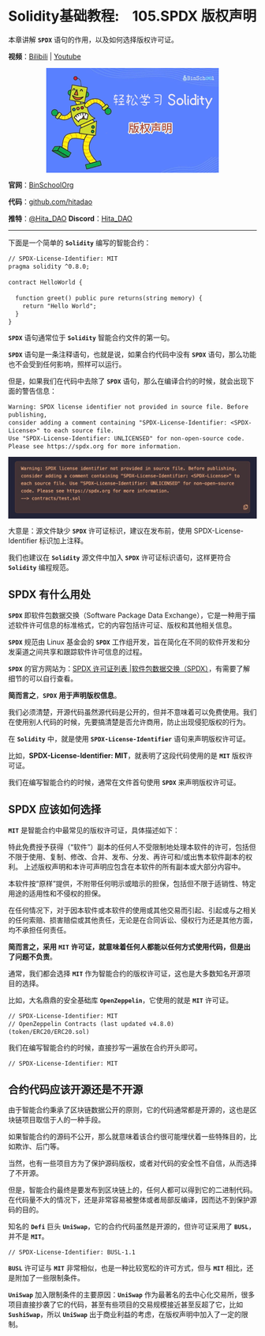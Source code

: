 # Solidity基础教程:&nbsp;&nbsp;&nbsp;&nbsp;105.SPDX 版权声明 

本章讲解 **`SPDX`** 语句的作用，以及如何选择版权许可证。

**视频**：[Bilibili](https://www.bilibili.com/video/BV1nj411o7M6)  |  [Youtube](https://youtu.be/3otW_llb6is)

<p align="center"><img src="./img/solidity-basic-v5.png" align="middle" /></p>

**官网**：[BinSchoolOrg](https://binschool.org)

**代码**：[github.com/hitadao](https://github.com/hitadao)

**推特**：[@Hita_DAO](https://x.com/hita_dao)    **Discord**：[Hita_DAO](https://discord.gg/dzWY3QYGrx)

-----
下面是一个简单的 **`Solidity`** 编写的智能合约：

```solidity
// SPDX-License-Identifier: MIT
pragma solidity ^0.8.0;

contract HelloWorld {

  function greet() public pure returns(string memory) { 
    return "Hello World"; 
  } 
}
```

**`SPDX`** 语句通常位于 **`Solidity`** 智能合约文件的第一句。

**`SPDX`** 语句是一条注释语句，也就是说，如果合约代码中没有 **`SPDX`** 语句，那么功能也不会受到任何影响，照样可以运行。

但是，如果我们在代码中去除了 **`SPDX`** 语句，那么在编译合约的时候，就会出现下面的警告信息：

```solidity
Warning: SPDX license identifier not provided in source file. Before publishing,
consider adding a comment containing "SPDX-License-Identifier: <SPDX-License>" to each source file.
Use "SPDX-License-Identifier: UNLICENSED" for non-open-source code.
Please see https://spdx.org for more information. 
```
<p align="center"><img src="./img/solidity-spdx-warning.png" align="middle" width="800px" /></p>

大意是：源文件缺少 **`SPDX`** 许可证标识，建议在发布前，使用 SPDX-License-Identifier 标识加上注释。

我们也建议在 **`Solidity`** 源文件中加入 **`SPDX`** 许可证标识语句，这样更符合 **`Solidity`** 编程规范。

## SPDX 有什么用处

**`SPDX`** 即软件包数据交换（Software Package Data Exchange），它是一种用于描述软件许可信息的标准格式，它的内容包括许可证、版权和其他相关信息。

**`SPDX`** 规范由 Linux 基金会的 **`SPDX`** 工作组开发，旨在简化在不同的软件开发和分发渠道之间共享和跟踪软件许可信息的过程。

**`SPDX`** 的官方网站为：[SPDX 许可证列表 |软件包数据交换（SPDX）](https://spdx.org/licenses/)，有需要了解细节的可以自行查看。

**简而言之**，**`SPDX`** **用于声明版权信息**。

我们必须清楚，开源代码虽然源代码是公开的，但并不意味着可以免费使用。我们在使用别人代码的时候，先要搞清楚是否允许商用，防止出现侵犯版权的行为。

在 **`Solidity`** 中，就是使用 **`SPDX-License-Identifier`** 语句来声明版权许可证。

比如，**SPDX-License-Identifier: MIT**，就表明了这段代码使用的是 **`MIT`** 版权许可证。

我们在编写智能合约的时候，通常在文件首句使用 **`SPDX`** 来声明版权许可证。

## SPDX 应该如何选择

**`MIT`** 是智能合约中最常见的版权许可证，具体描述如下：

特此免费授予获得（“软件”）副本的任何人不受限制地处理本软件的许可，包括但不限于使用、复制、修改、合并、发布、分发、再许可和/或出售本软件副本的权利。
上述版权声明和本许可声明应包含在本软件的所有副本或大部分内容中。

本软件按“原样”提供，不附带任何明示或暗示的担保，包括但不限于适销性、特定用途的适用性和不侵权的担保。

在任何情况下，对于因本软件或本软件的使用或其他交易而引起、引起或与之相关的任何索赔、损害赔偿或其他责任，无论是在合同诉讼、侵权行为还是其他方面，均不承担任何责任。

**简而言之，采用** **`MIT`** **许可证，就意味着任何人都能以任何方式使用代码，但是出了问题不负责**。

通常，我们都会选择 **`MIT`** 作为智能合约的版权许可证，这也是大多数知名开源项目的选择。

比如，大名鼎鼎的安全基础库 **`OpenZeppelin`**，它使用的就是 **`MIT`** 许可证。

```solidity
// SPDX-License-Identifier: MIT
// OpenZeppelin Contracts (last updated v4.8.0) (token/ERC20/ERC20.sol)
```

我们在编写智能合约的时候，直接抄写一遍放在合约开头即可。

```solidity
// SPDX-License-Identifier: MIT
```

## 合约代码应该开源还是不开源

由于智能合约秉承了区块链数据公开的原则，它的代码通常都是开源的，这也是区块链项目取信于人的一种手段。

如果智能合约的源码不公开，那么就意味着该合约很可能埋伏着一些特殊目的，比如欺诈、后门等。

当然，也有一些项目方为了保护源码版权，或者对代码的安全性不自信，从而选择了不开源。

但是，智能合约最终是要发布到区块链上的，任何人都可以得到它的二进制代码。在代码量不大的情况下，还是非常容易被整体或者局部反编译，因而达不到保护源码的目的。

知名的 **`Defi`** 巨头 **`UniSwap`**，它的合约代码虽然是开源的，但许可证采用了 **`BUSL`**，并不是 **`MIT`**。

```solidity
// SPDX-License-Identifier: BUSL-1.1
```

**`BUSL`** 许可证与 **`MIT`** 非常相似，也是一种比较宽松的许可方式，但与 **`MIT`**  相比，还是附加了一些限制条件。

**`UniSwap`** 加入限制条件的主要原因：**`UniSwap`** 作为最著名的去中心化交易所，很多项目直接抄袭了它的代码，甚至有些项目的交易规模接近甚至反超了它，比如 **`SushiSwap`**，所以 **`UniSwap`** 出于商业利益的考虑，在版权声明中加入了一定的限制。
